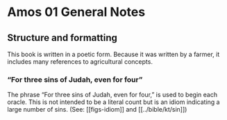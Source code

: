 # Amos 01 General Notes
## Structure and formatting

This book is written in a poetic form. Because it was written by a farmer, it includes many references to agricultural concepts.

### “For three sins of Judah, even for four”
The phrase “For three sins of Judah, even for four,” is used to begin each oracle. This is not intended to be a literal count but is an idiom indicating a large number of sins. (See: [[figs-idiom]] and [[../bible/kt/sin]])
